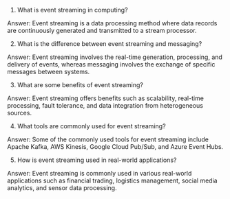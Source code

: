 

1. What is event streaming in computing?

Answer: Event streaming is a data processing method where data records are continuously generated and transmitted to a stream processor.

2. What is the difference between event streaming and messaging?

Answer: Event streaming involves the real-time generation, processing, and delivery of events, whereas messaging involves the exchange of specific messages between systems.

3. What are some benefits of event streaming?

Answer: Event streaming offers benefits such as scalability, real-time processing, fault tolerance, and data integration from heterogeneous sources.

4. What tools are commonly used for event streaming?

Answer: Some of the commonly used tools for event streaming include Apache Kafka, AWS Kinesis, Google Cloud Pub/Sub, and Azure Event Hubs.

5. How is event streaming used in real-world applications?

Answer: Event streaming is commonly used in various real-world applications such as financial trading, logistics management, social media analytics, and sensor data processing.